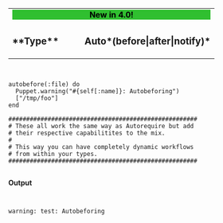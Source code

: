 <table width=100%>
  <tr>
    <td colspan="2">
      <div style="text-align: center; background-color: #30BF30; color:black; font-weight:bold">
      New in 4.0!
      </div>
    </td>
  </tr>
  <tr>
    <td style="text-align: left"><h3>
      **Type**
    </h3></td>
    <td width=65% style="text-align: right"><h3>
      Auto*(before|after|notify)*
    </h3></td>
  </tr>
</table>

<pre><code data-trim class="ruby">

autobefore(:file) do
  Puppet.warning("#{self[:name]}: Autobeforing")
  ["/tmp/foo"]
end

#####################################################
# These all work the same way as Autorequire but add
# their respective capabilitites to the mix.
#
# This way you can have completely dynamic workflows
# from within your types.
#####################################################

</code></pre>

**Output**

<pre><code data-trim class="ruby">

warning: test: Autobeforing

</code></pre>
